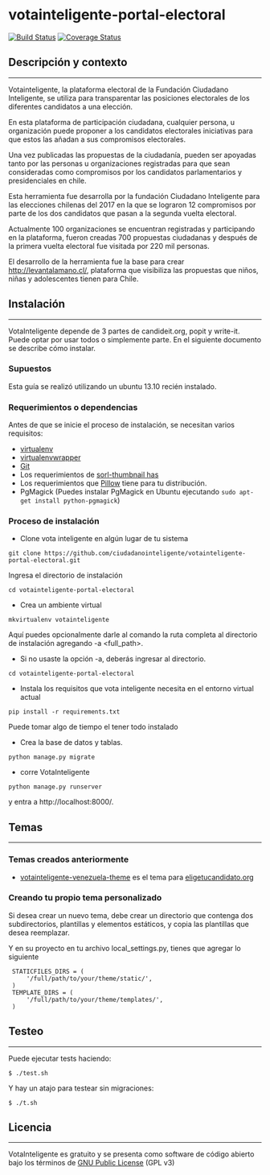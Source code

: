 votainteligente-portal-electoral
================================

[![Build Status](https://travis-ci.org/ciudadanointeligente/votainteligente-portal-electoral.png?branch=master)](https://travis-ci.org/ciudadanointeligente/votainteligente-portal-electoral)
[![Coverage Status](https://coveralls.io/repos/ciudadanointeligente/votainteligente-portal-electoral/badge.png?branch=master)](https://coveralls.io/r/ciudadanointeligente/votainteligente-portal-electoral?branch=master)

## Descripción y contexto
---
Votainteligente, la plataforma electoral de la Fundación Ciudadano Inteligente, se utiliza para transparentar las posiciones electorales de los diferentes candidatos a una elección.

En esta plataforma de participación ciudadana, cualquier persona, u organización puede proponer a los candidatos electorales iniciativas para que estos las añadan a sus compromisos electorales. 
 
Una vez publicadas las propuestas de la ciudadanía, pueden ser apoyadas tanto por las personas u organizaciones registradas para que sean consideradas como compromisos por los candidatos parlamentarios y presidenciales en chile. 
 
Esta herramienta fue desarrolla por la fundación Ciudadano Inteligente para las elecciones chilenas del 2017 en la que se lograron 12 compromisos por parte de los dos candidatos que pasan a la segunda vuelta electoral. 
 
Actualmente 100 organizaciones se encuentran registradas y participando en la plataforma, fueron creadas 700 propuestas ciudadanas y después de la primera vuelta electoral fue visitada por 220 mil personas.  
 
El desarrollo de la herramienta fue la base para crear http://levantalamano.cl/, plataforma que visibiliza las propuestas que niños, niñas y adolescentes tienen para Chile. 

## Instalación
---
VotaInteligente depende de 3 partes de candideit.org, popit y write-it. Puede optar por usar todos o simplemente parte. En el siguiente documento se describe cómo instalar.

### Supuestos

Esta guía se realizó utilizando un ubuntu 13.10 recién instalado.

### Requerimientos o dependencias

Antes de que se inicie el proceso de instalación, se necesitan varios requisitos:

- [virtualenv](https://pypi.python.org/pypi/virtualenv)
- [virtualenvwrapper](http://virtualenvwrapper.readthedocs.org/en/latest/)
- [Git](http://git-scm.com/)
- Los requerimientos de [sorl-thumbnail has](http://sorl-thumbnail.readthedocs.org/en/latest/requirements.html)
- Los requerimientos que [Pillow](http://pillow.readthedocs.org/en/3.1.x/installation.html#linux-installation) tiene para tu distribución.
- PgMagick (Puedes instalar PgMagick en Ubuntu ejecutando `sudo apt-get install python-pgmagick`)

### Proceso de instalación

* Clone vota inteligente en algún lugar de tu sistema

`git clone https://github.com/ciudadanointeligente/votainteligente-portal-electoral.git`

Ingresa el directorio de instalación

`cd votainteligente-portal-electoral`

* Crea un ambiente virtual

`mkvirtualenv votainteligente`

Aquí puedes opcionalmente darle al comando la ruta completa al directorio de instalación agregando -a <full_path>.
* Si no usaste la opción -a, deberás ingresar al directorio.

`cd votainteligente-portal-electoral`

* Instala los requisitos que vota inteligente necesita en el entorno virtual actual

`pip install -r requirements.txt`

Puede tomar algo de tiempo el tener todo instalado

* Crea la base de datos y tablas.

`python manage.py migrate`


* corre VotaInteligente

`python manage.py runserver`

y entra a  http://localhost:8000/.

## Temas
---

### Temas creados anteriormente

* [votainteligente-venezuela-theme](https://github.com/ciudadanointeligente/votainteligente-venezuela-theme) es el tema para [eligetucandidato.org](http://eligetucandidato.org/)

### Creando tu propio tema personalizado

Si desea crear un nuevo tema, debe crear un directorio que contenga dos subdirectorios, plantillas y elementos estáticos, y copia las plantillas que desea reemplazar.

Y en su proyecto en tu archivo local_settings.py, tienes que agregar lo siguiente

```
 STATICFILES_DIRS = (
     '/full/path/to/your/theme/static/',
 )
 TEMPLATE_DIRS = (
     '/full/path/to/your/theme/templates/',
 )
```
## Testeo
---

Puede ejecutar tests haciendo:
```
$ ./test.sh
```

Y hay un atajo para testear sin migraciones:

```
$ ./t.sh
```

## Licencia
---

VotaInteligente es gratuito y se presenta como software de código abierto bajo los términos de [GNU Public License](http://www.gnu.org/licenses/gpl-3.0.html) (GPL v3)

